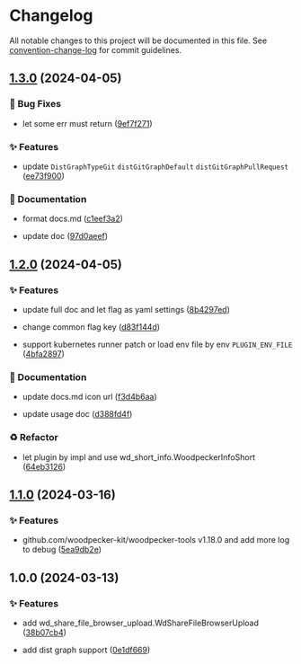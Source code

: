 # Changelog

All notable changes to this project will be documented in this file. See [convention-change-log](https://github.com/convention-change/convention-change-log) for commit guidelines.

## [1.3.0](https://github.com/woodpecker-kit/woodpecker-file-browser-upload/compare/1.2.0...v1.3.0) (2024-04-05)

### 🐛 Bug Fixes

* let some err must return ([9ef7f271](https://github.com/woodpecker-kit/woodpecker-file-browser-upload/commit/9ef7f271f0369c7720cb0f9b20602b08cf25ac05))

### ✨ Features

* update `DistGraphTypeGit` `distGitGraphDefault` `distGitGraphPullRequest` ([ee73f900](https://github.com/woodpecker-kit/woodpecker-file-browser-upload/commit/ee73f900148864609ae981ed8e8213e698dd198a))

### 📝 Documentation

* format docs.md ([c1eef3a2](https://github.com/woodpecker-kit/woodpecker-file-browser-upload/commit/c1eef3a2b0bebb63d2b77f24b97bc03d77d7a173))

* update doc ([97d0aeef](https://github.com/woodpecker-kit/woodpecker-file-browser-upload/commit/97d0aeeffe229694eb7eadc412f6c1acd6dc167a))

## [1.2.0](https://github.com/woodpecker-kit/woodpecker-file-browser-upload/compare/1.1.0...v1.2.0) (2024-04-05)

### ✨ Features

* update full doc and let flag as yaml settings ([8b4297ed](https://github.com/woodpecker-kit/woodpecker-file-browser-upload/commit/8b4297edb35e8ed1ba000adcfe2337da89fe288c))

* change common flag key ([d83f144d](https://github.com/woodpecker-kit/woodpecker-file-browser-upload/commit/d83f144d2e1bc93e64d398fa9a732b89c091d547))

* support kubernetes runner patch or load env file by env `PLUGIN_ENV_FILE` ([4bfa2897](https://github.com/woodpecker-kit/woodpecker-file-browser-upload/commit/4bfa289734389df076accec469f7d4967d4e66ca))

### 📝 Documentation

* update docs.md icon url ([f3d4b6aa](https://github.com/woodpecker-kit/woodpecker-file-browser-upload/commit/f3d4b6aa59ff4320ebdbba6df3b6dce8ca45c8bc))

* update usage doc ([d388fd4f](https://github.com/woodpecker-kit/woodpecker-file-browser-upload/commit/d388fd4f4188f2221dabb6ad2a78f5f76d0a41ae))

### ♻ Refactor

* let plugin by impl and use wd_short_info.WoodpeckerInfoShort ([64eb3126](https://github.com/woodpecker-kit/woodpecker-file-browser-upload/commit/64eb3126514392153b0d95d3b6f5869afb2397ff))

## [1.1.0](https://github.com/woodpecker-kit/woodpecker-file-browser-upload/compare/1.0.0...v1.1.0) (2024-03-16)

### ✨ Features

* github.com/woodpecker-kit/woodpecker-tools v1.18.0 and add more log to debug ([5ea9db2e](https://github.com/woodpecker-kit/woodpecker-file-browser-upload/commit/5ea9db2eef7e3cae86589d37ec9daacbdb88a548))

## 1.0.0 (2024-03-13)

### ✨ Features

* add wd_share_file_browser_upload.WdShareFileBrowserUpload ([38b07cb4](https://github.com/woodpecker-kit/woodpecker-file-browser-upload/commit/38b07cb445518e7b96ad11c06a1c164e9d4d51b2))

* add dist graph support ([0e1df669](https://github.com/woodpecker-kit/woodpecker-file-browser-upload/commit/0e1df6698162a00ea85cbb0633c1733bf70dc49d))
